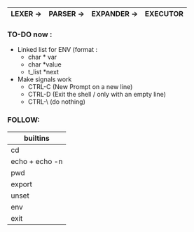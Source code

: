 
|LEXER ->|PARSER ->|EXPANDER ->|EXECUTOR|
|--|--|--|--|


### TO-DO now : 
- Linked list for ENV (format :
	-  char	* var
	- char *value
	- t_list	*next
- Make signals work
	- CTRL-C	(New Prompt on a new line)
	- CTRL-D	(Exit the shell / only with an empty line)
	- CTRL-\		(do nothing)

### FOLLOW:
| builtins |
|--|
| cd |
| echo + echo -n |
| pwd |
| export |
| unset |
| env |
| exit |
